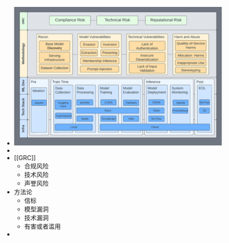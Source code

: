 - ![AI Red Team](../assets/ai-red-team-assessment-framework.png)
-
- [[GRC]]
	- 合规风险
	- 技术风险
	- 声誉风险
- 方法论
	- 信标
	- 模型漏洞
	- 技术漏洞
	- 有害或者滥用
-